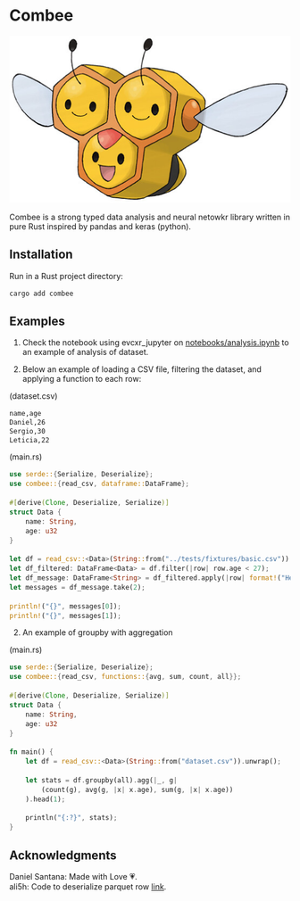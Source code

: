 # Combee

<img src="assets/combee.jpg" height="300" width="600"/>

Combee is a strong typed data analysis and neural netowkr library written in pure Rust inspired by pandas and keras (python).

## Installation

Run in a Rust project directory:

```bash
cargo add combee
```

## Examples

1) Check the notebook using evcxr_jupyter on [notebooks/analysis.ipynb](notebooks/analysis.ipynb) to an example of analysis of dataset.

2) Below an example of loading a CSV file, filtering the dataset, and applying a function to each row:

(dataset.csv)
```csv
name,age
Daniel,26
Sergio,30
Leticia,22
```

(main.rs)
```rust
use serde::{Serialize, Deserialize};
use combee::{read_csv, dataframe::DataFrame};

#[derive(Clone, Deserialize, Serialize)]
struct Data {
    name: String,
    age: u32
}

let df = read_csv::<Data>(String::from("../tests/fixtures/basic.csv")).unwrap();
let df_filtered: DataFrame<Data> = df.filter(|row| row.age < 27);
let df_message: DataFrame<String> = df_filtered.apply(|row| format!("Hello {} with {} years!", row.name, row.age));
let messages = df_message.take(2);

println!("{}", messages[0]);
println!("{}", messages[1]);
```

2) An example of groupby with aggregation

(main.rs)
```rust
use serde::{Serialize, Deserialize};
use combee::{read_csv, functions::{avg, sum, count, all}};

#[derive(Clone, Deserialize, Serialize)]
struct Data {
    name: String,
    age: u32
}

fn main() {
    let df = read_csv::<Data>(String::from("dataset.csv")).unwrap();

    let stats = df.groupby(all).agg(|_, g|
        (count(g), avg(g, |x| x.age), sum(g, |x| x.age))
    ).head(1);

    println("{:?}", stats);
}
```

## Acknowledgments

Daniel Santana: Made with Love 💗.\
ali5h: Code to deserialize parquet row [link](https://github.com/ali5h/serde-parquet).
